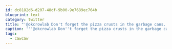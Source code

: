 ```yaml
---
id: dc8182d6-d207-48df-9b00-9e7689ec764b
blueprint: text
category: twitter
title: "'@okcrowlab Don't forget the pizza crusts in the garbage cans. (Also the extra beer in the fridge #cawcaw (hic) #cawcaw) @gunsinger"
caption: '''@okcrowlab Don''t forget the pizza crusts in the garbage cans. (Also the extra beer in the fridge <span class="hashtag hashtag_local">#<a href="http://tweettemp.darylchymko.ca/?tag=cawcaw">cawcaw</a> (hic) <span class="hashtag hashtag_local">#<a href="http://tweettemp.darylchymko.ca/?tag=cawcaw">cawcaw</a>) <span class="username username_linked">@<a href="https://twitter.com/gunsinger" title="Cynthia Gunsinger">gunsinger</a></span>'
tags:
  - cawcaw
---
```

